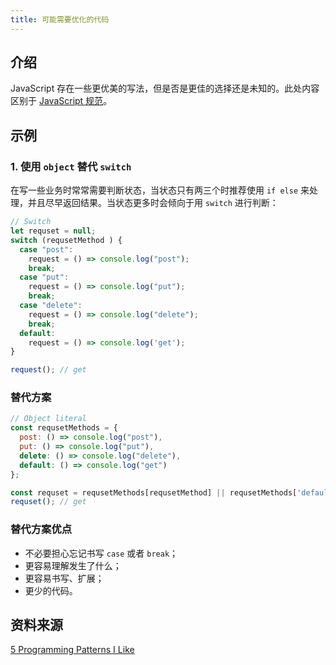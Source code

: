 ```yaml
---
title: 可能需要优化的代码
---
```


## 介绍

JavaScript 存在一些更优美的写法，但是否是更佳的选择还是未知的。此处内容区别于 [JavaScript 规范](/more/clean/javascript.html)。



## 示例

### 1. 使用 `object` 替代 `switch`

在写一些业务时常常需要判断状态，当状态只有两三个时推荐使用 `if else` 来处理，并且尽早返回结果。当状态更多时会倾向于用 `switch` 进行判断：

```js
// Switch
let requset = null;
switch (requsetMethod ) {
  case "post":
    request = () => console.log("post");
    break;
  case "put":
    request = () => console.log("put");
    break;
  case "delete":
    request = () => console.log("delete");
    break;
  default:
    request = () => console.log('get');
}

request(); // get
```



### 替代方案

```js
// Object literal
const requsetMethods = {
  post: () => console.log("post"),
  put: () => console.log("put"),
  delete: () => console.log("delete"),
  default: () => console.log("get")
};

const requset = requsetMethods[requsetMethod] || requsetMethods['default'];
requset(); // get
```

### 替代方案优点

+ 不必要担心忘记书写 `case` 或者 `break`；
+ 更容易理解发生了什么；
+ 更容易书写、扩展；
+ 更少的代码。



## 资料来源

[5 Programming Patterns I Like](https://www.johnstewart.dev/five-programming-patterns-i-like/)